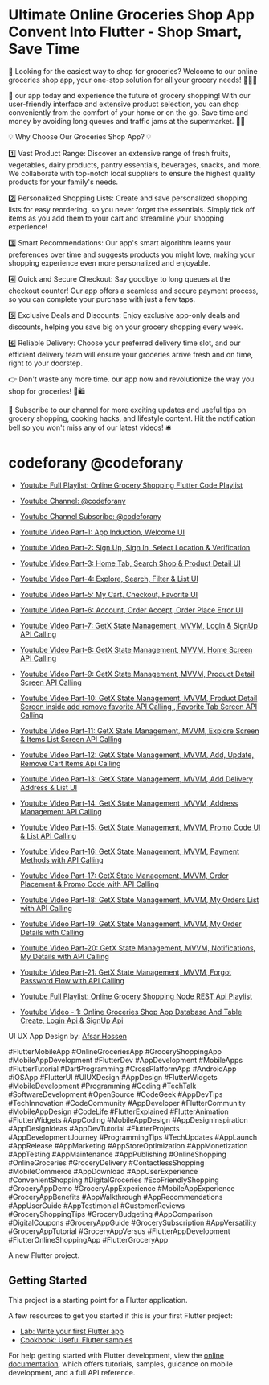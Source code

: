 # Ultimate Online Groceries Shop App Convent Into Flutter - Shop Smart, Save Time

🛒 Looking for the easiest way to shop for groceries? Welcome to our online groceries shop app, your one-stop solution for all your grocery needs! 🍎🥦🥕

📱 our app today and experience the future of grocery shopping! With our user-friendly interface and extensive product selection, you can shop conveniently from the comfort of your home or on the go. Save time and money by avoiding long queues and traffic jams at the supermarket. 🚗💨

💡 Why Choose Our Groceries Shop App? 💡

1️⃣ Vast Product Range: Discover an extensive range of fresh fruits, vegetables, dairy products, pantry essentials, beverages, snacks, and more. We collaborate with top-notch local suppliers to ensure the highest quality products for your family's needs.

2️⃣ Personalized Shopping Lists: Create and save personalized shopping lists for easy reordering, so you never forget the essentials. Simply tick off items as you add them to your cart and streamline your shopping experience!

3️⃣ Smart Recommendations: Our app's smart algorithm learns your preferences over time and suggests products you might love, making your shopping experience even more personalized and enjoyable.

4️⃣ Quick and Secure Checkout: Say goodbye to long queues at the checkout counter! Our app offers a seamless and secure payment process, so you can complete your purchase with just a few taps.

5️⃣ Exclusive Deals and Discounts: Enjoy exclusive app-only deals and discounts, helping you save big on your grocery shopping every week.

6️⃣ Reliable Delivery: Choose your preferred delivery time slot, and our efficient delivery team will ensure your groceries arrive fresh and on time, right to your doorstep.

👉 Don't waste any more time. our app now and revolutionize the way you shop for groceries! 📲🛍️

🔔 Subscribe to our channel for more exciting updates and useful tips on grocery shopping, cooking hacks, and lifestyle content. Hit the notification bell so you won't miss any of our latest videos! 🛎️

# codeforany @codeforany

- [Youtube Full Playlist: Online Grocery Shopping Flutter Code Playlist](https://www.youtube.com/playlist?list=PLzcRC7PA0xWR2TZ4f34X8Q_fvdwwRvm9I)
- [Youtube Channel: @codeforany](https://www.youtube.com/channel/UCdQTp9wRK5vAOlEQZf9PHSg)
- [Youtube Channel Subscribe: @codeforany](https://www.youtube.com/channel/UCdQTp9wRK5vAOlEQZf9PHSg?sub_confirmation=1)

- [Youtube Video Part-1: App Induction, Welcome UI](https://youtu.be/1oV3BCOmOyE)
- [Youtube Video Part-2: Sign Up, Sign In, Select Location & Verification ](https://youtu.be/0A9q0olE99w)
- [Youtube Video Part-3: Home Tab, Search Shop & Product Detail UI](https://youtu.be/kqHjP2NVttQ)
- [Youtube Video Part-4: Explore, Search, Filter & List UI ](https://youtu.be/gW33JfWXMSI)
- [Youtube Video Part-5: My Cart, Checkout, Favorite UI  ](https://youtu.be/6vQfWiz3Uwc)
- [Youtube Video Part-6: Account, Order Accept, Order Place Error UI  ](https://youtu.be/IdngLomODh4)
- [Youtube Video Part-7: GetX State Management, MVVM, Login & SignUp API Calling ](https://youtu.be/NoXzJfhX50I)
- [Youtube Video Part-8: GetX State Management, MVVM, Home Screen API Calling ](https://youtu.be/NoXzJfhX50I)
- [Youtube Video Part-9: GetX State Management, MVVM, Product Detail Screen API Calling ](https://youtu.be/IVdjFNYT42k)
- [Youtube Video Part-10: GetX State Management, MVVM, Product Detail Screen inside add remove favorite API Calling , Favorite Tab Screen API Calling ](https://youtu.be/LY4fe-P67_Y)
- [Youtube Video Part-11: GetX State Management, MVVM, Explore Screen & Items List Screen API Calling ](https://youtu.be/DiEMGp_Sn-c)
- [Youtube Video Part-12: GetX State Management, MVVM, Add, Update, Remove Cart Items Api  Calling ](https://youtu.be/Ovjo3mIIZW0)
- [Youtube Video Part-13: GetX State Management, MVVM, Add Delivery Address & List UI ](https://youtu.be/RIRNOurzFKo)
- [Youtube Video Part-14: GetX State Management, MVVM, Address Management API Calling ](https://youtu.be/hoIuJmDvCfM)
- [Youtube Video Part-15: GetX State Management, MVVM, Promo Code UI & List API Calling ](https://youtu.be/xe4CsGc_eXw)
- [Youtube Video Part-16: GetX State Management, MVVM, Payment Methods with API Calling ](https://youtu.be/NDYczk5qwzM)
- [Youtube Video Part-17: GetX State Management, MVVM, Order Placement & Promo Code with API Calling ](https://youtu.be/eO_4rc1dZao)
- [Youtube Video Part-18: GetX State Management, MVVM, My Orders List with API Calling ](https://youtu.be/qcCUSG0bEYs)
- [Youtube Video Part-19: GetX State Management, MVVM, My Order Details with Calling ](https://youtu.be/getFv9CkpA4)
- [Youtube Video Part-20: GetX State Management, MVVM, Notifications, My Details with API Calling ](https://youtu.be/OvIG_e1WeSM)
- [Youtube Video Part-21: GetX State Management, MVVM, Forgot Password Flow with API Calling ](https://youtu.be/rq8kjlL9na0)

- [Youtube Full Playlist: Online Grocery Shopping Node REST Api Playlist](https://www.youtube.com/playlist?list=PLzcRC7PA0xWQiIgIL526ZAxxVdSZMwx3l)

- [Youtube Video - 1: Online Groceries Shop App Database And Table Create, Login Api & SignUp Api ](https://youtu.be/d61iFh0mTBI)

UI UX App Design by: [Afsar Hossen](https://dribbble.com/imshuvo97)

#FlutterMobileApp #OnlineGroceriesApp #GroceryShoppingApp #MobileAppDevelopment #FlutterDev #AppDevelopment #MobileApps #FlutterTutorial #DartProgramming #CrossPlatformApp #AndroidApp #iOSApp #FlutterUI #UIUXDesign #AppDesign #FlutterWidgets #MobileDevelopment #Programming #Coding #TechTalk #SoftwareDevelopment #OpenSource #CodeGeek #AppDevTips #TechInnovation #CodeCommunity #AppDeveloper #FlutterCommunity #MobileAppDesign #CodeLife #FlutterExplained #FlutterAnimation #FlutterWidgets #AppCoding #MobileAppDesign #AppDesignInspiration #AppDesignIdeas #AppDevTutorial #FlutterProjects #AppDevelopmentJourney #ProgrammingTips #TechUpdates #AppLaunch #AppRelease #AppMarketing #AppStoreOptimization #AppMonetization #AppTesting #AppMaintenance #AppPublishing #OnlineShopping #OnlineGroceries #GroceryDelivery #ContactlessShopping #MobileCommerce #AppDownload #AppUserExperience #ConvenientShopping #DigitalGroceries #EcoFriendlyShopping #GroceryAppDemo #GroceryAppExperience #MobileAppExperience #GroceryAppBenefits #AppWalkthrough #AppRecommendations #AppUserGuide #AppTestimonial #CustomerReviews #GroceryShoppingTips #GroceryBudgeting #AppComparison #DigitalCoupons #GroceryAppGuide #GrocerySubscription #AppVersatility #GroceryAppTutorial #GroceryAppVersus #FlutterAppDevelopment #FlutterOnlineShoppingApp #FlutterGroceryApp



A new Flutter project.

## Getting Started

This project is a starting point for a Flutter application.

A few resources to get you started if this is your first Flutter project:

- [Lab: Write your first Flutter app](https://docs.flutter.dev/get-started/codelab)
- [Cookbook: Useful Flutter samples](https://docs.flutter.dev/cookbook)

For help getting started with Flutter development, view the
[online documentation](https://docs.flutter.dev/), which offers tutorials,
samples, guidance on mobile development, and a full API reference.
